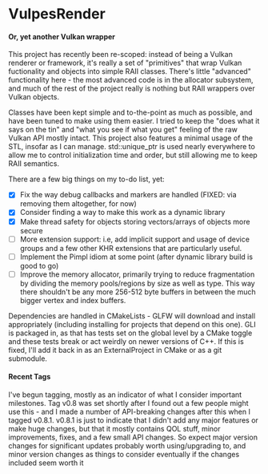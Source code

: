 # VulpesRender
#### Or, yet another Vulkan wrapper

This project has recently been re-scoped: instead of being a Vulkan renderer or 
framework, it's really a set of "primitives" that wrap Vulkan fuctionality and
objects into simple RAII classes. There's little "advanced" functionality here - 
the most advanced code is in the allocator subsystem, and much of the rest of the
project really is nothing but RAII wrappers over Vulkan objects.

Classes have been kept simple and to-the-point as much as possible, and have been
tuned to make using them easier. I tried to keep the "does what it says on the tin"
and "what you see if what you get" feeling of the raw Vulkan API mostly intact.
This project also features a minimal usage of the STL, insofar as I can manage. 
std::unique_ptr is used nearly everywhere to allow me to control initialization time and order, 
but still allowing me to keep RAII semantics.

There are a few big things on my to-do list, yet:
- [x] Fix the way debug callbacks and markers are handled (FIXED: via removing them altogether, for now)
- [x] Consider finding a way to make this work as a dynamic library
- [x] Make thread safety for objects storing vectors/arrays of objects more secure
- [ ] More extension support: i.e, add implicit support and usage of device groups and a few other KHR extensions that are particularly useful.
- [ ] Implement the Pimpl idiom at some point (after dynamic library build is good to go)
- [ ] Improve the memory allocator, primarily trying to reduce fragmentation by dividing the memory pools/regions by size as well as type. This way there shouldn't be any more 256-512 byte buffers in between the much bigger vertex and index buffers.

Dependencies are handled in CMakeLists - GLFW will download and install
appropriately (including installing for projects that depend on this one). GLI is packaged in, as that has tests set on the global level by a CMake toggle and these tests break or act weirdly on newer versions of C++. If this is fixed, I'll add it back in as an ExternalProject in CMake or as a git submodule.

#### Recent Tags

I've begun tagging, mostly as an indicator of what I consider important milestones. Tag v0.8 was set shortly after I found out a few people might use this - and I made a number of API-breaking changes after this when I tagged v0.8.1. v0.8.1 is just to indicate that I didn't add any major features or make huge changes, but that it mostly contains QOL stuff, minor improvements, fixes, and a few small API changes. So expect major version changes for significant updates probably worth using/upgrading to, and minor version changes as things to consider eventually if the changes included seem worth it
